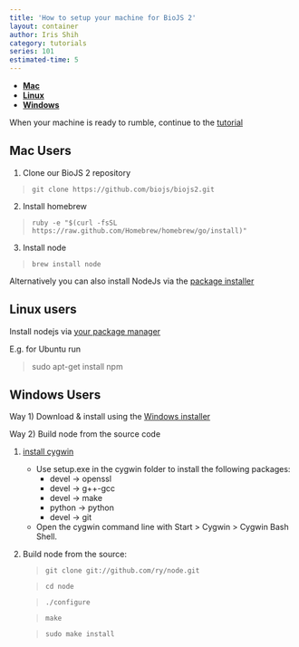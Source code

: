 ```yaml
---
title: 'How to setup your machine for BioJS 2'
layout: container
author: Iris Shih
category: tutorials
series: 101
estimated-time: 5
---
```


- [__Mac__](#mac)
- [__Linux__](#linux)
- [__Windows__](#windows)

When your machine is ready to rumble, continue to the [tutorial](howToCreateComponent.html)

<a name="mac"></a>
Mac Users 
------------------------------

1. Clone our BioJS 2 repository
>`git clone https://github.com/biojs/biojs2.git`

2. Install homebrew
>`ruby -e "$(curl -fsSL https://raw.github.com/Homebrew/homebrew/go/install)"`

3. Install node
>`brew install node`

Alternatively you can also install NodeJs via the [package installer](http://nodejs.org/download/)

<a name="linux"></a>
Linux users
------------------------------

Install nodejs via [your package manager](https://github.com/joyent/node/wiki/installing-node.js-via-package-manager)

E.g. for Ubuntu run

> sudo apt-get install npm

 
<a name="windows"></a>
Windows Users 
------------------------------

Way 1) Download & install using the [Windows installer](http://nodejs.org/download/)

Way 2) Build node from the source code 

1. [install cygwin](http://www.mcclean-cooper.com/valentino/cygwin_install/)
    - Use setup.exe in the cygwin folder to install the following packages:
        * devel → openssl 
        * devel → g++-gcc 
        * devel → make 
        * python → python 
        * devel → git
     - Open the cygwin command line with Start > Cygwin > Cygwin Bash Shell.
  

2. Build node from the source:
    >`git clone git://github.com/ry/node.git`

    >`cd node`

    >`./configure`

    >`make`

    >`sudo make install` 
